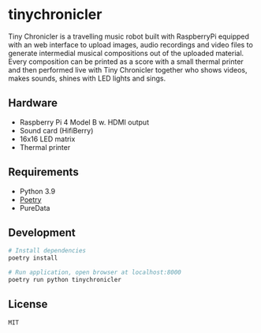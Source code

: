 # tinychronicler

Tiny Chronicler is a travelling music robot built with RaspberryPi equipped with an web interface to upload images, audio recordings and video files to generate intermedial musical compositions out of the uploaded material. Every composition can be printed as a score with a small thermal printer and then performed live with Tiny Chronicler together who shows videos, makes sounds, shines with LED lights and sings.

## Hardware

- Raspberry Pi 4 Model B w. HDMI output
- Sound card (HifiBerry)
- 16x16 LED matrix
- Thermal printer

## Requirements

- Python 3.9
- [Poetry](https://python-poetry.org)
- PureData

## Development

```bash
# Install dependencies
poetry install

# Run application, open browser at localhost:8000
poetry run python tinychronicler
```

## License

`MIT`
